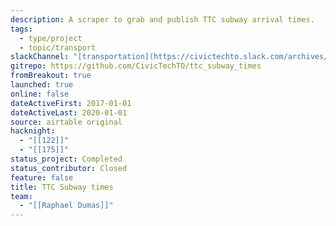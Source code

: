 ```yaml
---
description: A scraper to grab and publish TTC subway arrival times.
tags:
  - type/project
  - topic/transport
slackChannel: "[transportation](https://civictechto.slack.com/archives/C2X7WH32P)"
gitrepo: https://github.com/CivicTechTO/ttc_subway_times
fromBreakout: true
launched: true
online: false
dateActiveFirst: 2017-01-01
dateActiveLast: 2020-01-01
source: airtable original
hacknight:
  - "[[122]]"
  - "[[175]]"
status_project: Completed
status_contributor: Closed
feature: false
title: TTC Subway times
team:
  - "[[Raphael Dumas]]"
---
```

